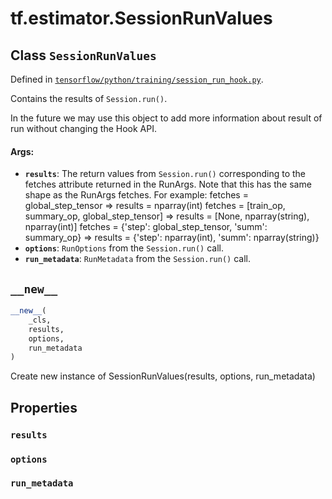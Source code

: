 <div itemscope itemtype="http://developers.google.com/ReferenceObject">
<meta itemprop="name" content="tf.estimator.SessionRunValues" />
<meta itemprop="path" content="Stable" />
<meta itemprop="property" content="results"/>
<meta itemprop="property" content="options"/>
<meta itemprop="property" content="run_metadata"/>
<meta itemprop="property" content="__new__"/>
</div>

# tf.estimator.SessionRunValues

## Class `SessionRunValues`





Defined in [`tensorflow/python/training/session_run_hook.py`](/code/stable/tensorflow/python/training/session_run_hook.py).

Contains the results of `Session.run()`.

In the future we may use this object to add more information about result of
run without changing the Hook API.

#### Args:

* <b>`results`</b>: The return values from `Session.run()` corresponding to the fetches
    attribute returned in the RunArgs. Note that this has the same shape as
    the RunArgs fetches.  For example:
      fetches = global_step_tensor
      => results = nparray(int)
      fetches = [train_op, summary_op, global_step_tensor]
      => results = [None, nparray(string), nparray(int)]
      fetches = {'step': global_step_tensor, 'summ': summary_op}
      => results = {'step': nparray(int), 'summ': nparray(string)}
* <b>`options`</b>: `RunOptions` from the `Session.run()` call.
* <b>`run_metadata`</b>: `RunMetadata` from the `Session.run()` call.

<h2 id="__new__"><code>__new__</code></h2>

``` python
__new__(
    _cls,
    results,
    options,
    run_metadata
)
```

Create new instance of SessionRunValues(results, options, run_metadata)



## Properties

<h3 id="results"><code>results</code></h3>



<h3 id="options"><code>options</code></h3>



<h3 id="run_metadata"><code>run_metadata</code></h3>





